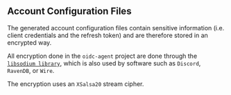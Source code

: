 ## Account Configuration Files
The generated account configuration files contain sensitive information (i.e.
client credentials and the refresh token) and are therefore stored in an
encrypted way.

All encryption done in the `oidc-agent` project are done through the
[`libsodium library`](https://github.com/jedisct1/libsodium), which is
also used by software such as `Discord`, `RavenDB`, or `Wire`.

The encryption uses an `XSalsa20` stream cipher.



